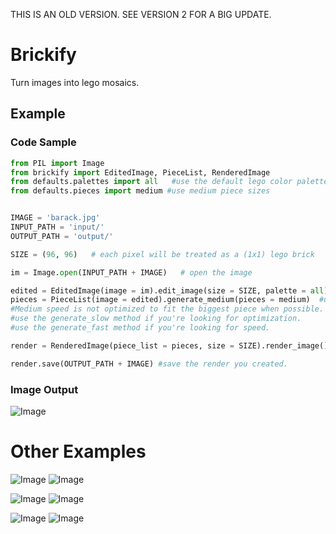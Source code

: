 THIS IS AN OLD VERSION. SEE VERSION 2 FOR A BIG UPDATE. 

# Brickify
Turn images into lego mosaics.

## Example
### Code Sample
```python
from PIL import Image
from brickify import EditedImage, PieceList, RenderedImage
from defaults.palettes import all   #use the default lego color palette 
from defaults.pieces import medium #use medium piece sizes 


IMAGE = 'barack.jpg'
INPUT_PATH = 'input/'
OUTPUT_PATH = 'output/'

SIZE = (96, 96)   # each pixel will be treated as a (1x1) lego brick

im = Image.open(INPUT_PATH + IMAGE)   # open the image

edited = EditedImage(image = im).edit_image(size = SIZE, palette = all) #resize the image and recolor it to the lego colors
pieces = PieceList(image = edited).generate_medium(pieces = medium)  #use medium sized pieces and generate with medium speed. 
#Medium speed is not optimized to fit the biggest piece when possible. 
#use the generate_slow method if you're looking for optimization.
#use the generate_fast method if you're looking for speed.  

render = RenderedImage(piece_list = pieces, size = SIZE).render_image() #render the piecelist into a visual form. 

render.save(OUTPUT_PATH + IMAGE) #save the render you created. 
```

### Image Output
![Image](https://i.imgur.com/51iLYTm.jpg)


# Other Examples

![Image](https://i.imgur.com/VIYIDvW.jpg)
![Image](https://i.imgur.com/khnmNje.jpg)

![Image](https://i.imgur.com/SYeWct7.jpg)
![Image](https://i.imgur.com/nnQjNlF.jpg)

![Image](https://i.imgur.com/gfM48BY.jpg)
![Image](https://i.imgur.com/cvr5wff.jpg)
